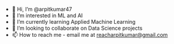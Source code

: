 - 👋 Hi, I’m @arpitkumar47
- 👀 I’m interested in ML and AI
- 🌱 I’m currently learning Applied Machine Learning
- 💞️ I’m looking to collaborate on Data Science projects
- 📫 How to reach me - email me at reacharpitkumar@gmail.com

<!---
arpitkumar47/arpitkumar47 is a ✨ special ✨ repository because its `README.md` (this file) appears on your GitHub profile.
You can click the Preview link to take a look at your changes.
--->
